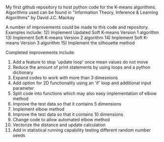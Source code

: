 My first github repository to host python code for the K-means algorithms.
Algorithms used can be found in "Information Theory, Inference & Learning Algorithms" by David J.C. Mackay

A number of improvements could be made to this code and repository. Examples include:
12) Implement Updated Soft K-means Version 1 algorithm
13) Implement Soft K-means Version 2 algorithm
14) Implement Soft K-means Version 3 algorithm
15) Implement the silhouette method

Completed improvements include:
01) Add a feature to stop 'update loop' once mean values do not move
02) Reduce the amount of print statements by using loops and a python dictionary
03) Expand codes to work with more than 3 dimesnions
04) Add option for 2D functionality using an 'if' loop and additional input parameter
05) Split code into functions which may also easy implementation of elbow method
06) Improve the test data so that it contains 5 dimensions
07) Implement elbow method
08) Improve the test data so that it contains 10 dimensions
09) Change code to allow automated elbow method
10) Vectorize the distance and update calculation
11) Add in statistical running capability testing different random number seeds
